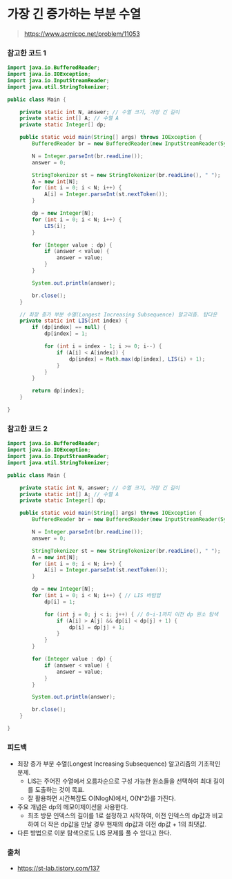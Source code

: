 # 가장 긴 증가하는 부분 수열

> https://www.acmicpc.net/problem/11053

### 참고한 코드 1

```java
import java.io.BufferedReader;
import java.io.IOException;
import java.io.InputStreamReader;
import java.util.StringTokenizer;

public class Main {

    private static int N, answer; // 수열 크기, 가장 긴 길이
    private static int[] A; // 수열 A
    private static Integer[] dp;

    public static void main(String[] args) throws IOException {
        BufferedReader br = new BufferedReader(new InputStreamReader(System.in));

        N = Integer.parseInt(br.readLine());
        answer = 0;

        StringTokenizer st = new StringTokenizer(br.readLine(), " ");
        A = new int[N];
        for (int i = 0; i < N; i++) {
            A[i] = Integer.parseInt(st.nextToken());
        }

        dp = new Integer[N];
        for (int i = 0; i < N; i++) {
            LIS(i);
        }

        for (Integer value : dp) {
            if (answer < value) {
                answer = value;
            }
        }

        System.out.println(answer);

        br.close();
    }

    // 최장 증가 부분 수열(Longest Increasing Subsequence) 알고리즘. 탑다운
    private static int LIS(int index) {
        if (dp[index] == null) {
            dp[index] = 1;

            for (int i = index - 1; i >= 0; i--) {
                if (A[i] < A[index]) {
                    dp[index] = Math.max(dp[index], LIS(i) + 1);
                }
            }
        }

        return dp[index];
    }

}
```

### 참고한 코드 2

```java
import java.io.BufferedReader;
import java.io.IOException;
import java.io.InputStreamReader;
import java.util.StringTokenizer;

public class Main {

    private static int N, answer; // 수열 크기, 가장 긴 길이
    private static int[] A; // 수열 A
    private static Integer[] dp;

    public static void main(String[] args) throws IOException {
        BufferedReader br = new BufferedReader(new InputStreamReader(System.in));

        N = Integer.parseInt(br.readLine());
        answer = 0;

        StringTokenizer st = new StringTokenizer(br.readLine(), " ");
        A = new int[N];
        for (int i = 0; i < N; i++) {
            A[i] = Integer.parseInt(st.nextToken());
        }

        dp = new Integer[N];
        for (int i = 0; i < N; i++) { // LIS 바텀업
            dp[i] = 1;

            for (int j = 0; j < i; j++) { // 0~i-1까지 이전 dp 원소 탐색
                if (A[i] > A[j] && dp[i] < dp[j] + 1) {
                    dp[i] = dp[j] + 1;
                }
            }
        }

        for (Integer value : dp) {
            if (answer < value) {
                answer = value;
            }
        }

        System.out.println(answer);

        br.close();
    }

}
```

### 피드백

- 최장 증가 부분 수열(Longest Increasing Subsequence) 알고리즘의 기초적인 문제.
    - LIS는 주어진 수열에서 오름차순으로 구성 가능한 원소들을 선택하여 최대 길이를 도출하는 것이 목표.
    - 잘 활용하면 시간복잡도 O(NlogN)에서, O(N^2)를 가진다.
- 주요 개념은 dp의 메모이제이션을 사용한다.
    - 최초 방문 인덱스의 길이를 1로 설정하고 시작하여, 이전 인덱스의 dp값과 비교하여 더 작은 dp값을 만날 경우 현재의 dp값과 이전 dp값 + 1의 최댓값.
- 다른 방법으로 이분 탐색으로도 LIS 문제를 풀 수 있다고 한다.

### 출처

- https://st-lab.tistory.com/137